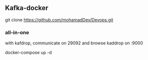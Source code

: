 
## Kafka-docker
git clone https://github.com/mohamadDev/Devops.git


### all-in-one
with kafdrop, communicate on 29092 and browse kaddrop on :9000

docker-compose up -d 



